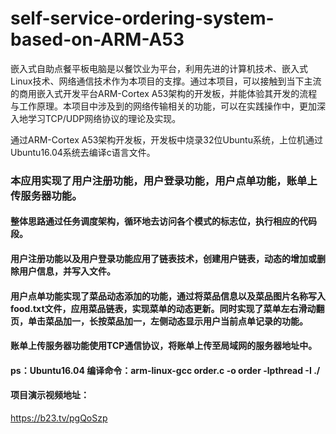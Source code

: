 # self-service-ordering-system-based-on-ARM-A53
嵌入式自助点餐平板电脑是以餐饮业为平台，利用先进的计算机技术、嵌入式Linux技术、网络通信技术作为本项目的支撑。通过本项目，可以接触到当下主流的商用嵌入式开发平台ARM-Cortex A53架构的开发板，并能体验其开发的流程与工作原理。本项目中涉及到的网络传输相关的功能，可以在实践操作中，更加深入地学习TCP/UDP网络协议的理论及实现。

通过ARM-Cortex A53架构开发板，开发板中烧录32位Ubuntu系统，上位机通过Ubuntu16.04系统去编译c语言文件。

### 本应用实现了用户注册功能，用户登录功能，用户点单功能，账单上传服务器功能。

#### 整体思路通过任务调度架构，循环地去访问各个模式的标志位，执行相应的代码段。

#### 用户注册功能以及用户登录功能应用了链表技术，创建用户链表，动态的增加或删除用户信息，并写入文件。

#### 用户点单功能实现了菜品动态添加的功能，通过将菜品信息以及菜品图片名称写入food.txt文件，应用菜品链表，实现菜单的动态更新。同时实现了菜单左右滑动翻页，单击菜品加一，长按菜品加一，左侧动态显示用户当前点单记录的功能。

#### 账单上传服务器功能使用TCP通信协议，将账单上传至局域网的服务器地址中。

#### ps：Ubuntu16.04 编译命令：arm-linux-gcc order.c -o order -lpthread -I ./
#### 项目演示视频地址：
https://b23.tv/pgQoSzp
